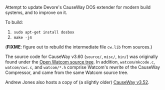 Attempt to update Devore's CauseWay DOS extender for modern build systems, and to improve on it.

To build:
 1. &nbsp;`sudo apt-get install dosbox`
 1. &nbsp;`make -j4`

(**FIXME**: figure out to rebuild the intermediate file `cw.lib` from sources.)

The source code for CauseWay v3.60 (`source/`, `misc/`, `bin/`) was originally found under the [Open Watcom source tree](https://github.com/open-watcom/open-watcom-v2).  In addition, `watcom/mkcode.c`, `watcom/cwc.c`, and `watcom/*.h` comprise Watcom's rewrite of the CauseWay Compressor, and came from the same Watcom source tree.

Andrew Jones also hosts a copy of (a slightly older) [CauseWay v3.52](https://github.com/amindlost/cw).
